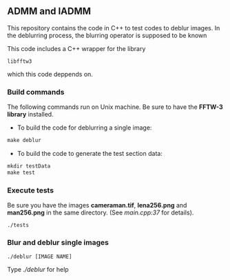 ## ADMM and IADMM

This repository contains the code in C++ to test codes to deblur images. In the deblurring process, the blurring operator is supposed to be known

This code includes a C++ wrapper for the library

```
libfftw3
```
which this code deppends on.


### Build commands
The following commands run on Unix machine. Be sure to have the **FFTW-3 library** installed.

- To build the code for deblurring a single image:
```Makefile
make deblur
```
- To build the code to generate the test section data:
```Makefile
mkdir testData
make test
```

### Execute tests
Be sure you have the images **cameraman.tif**, **lena256.png** and **man256.png** in the same directory. (See *main.cpp:37* for details).
```
./tests
```
### Blur and deblur single images
```
./deblur [IMAGE NAME]
```
Type *./deblur* for help
